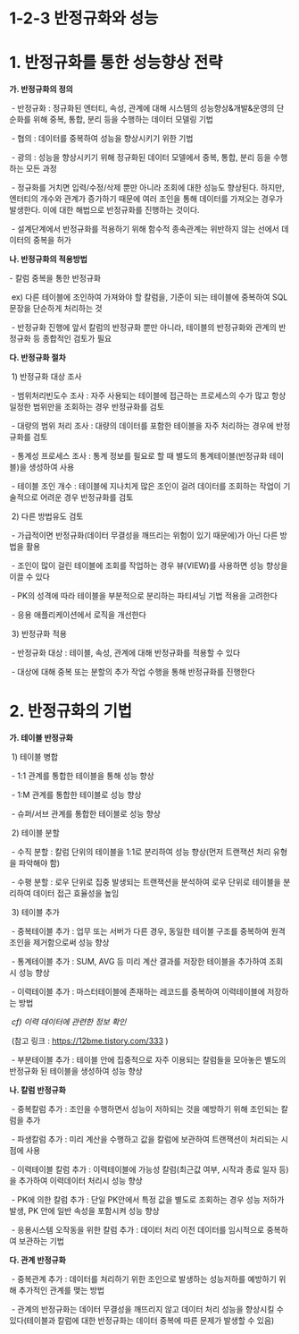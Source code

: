 # 1-2-3 반정규화와 성능



# 1. 반정규화를 통한 성능향상 전략

**가. 반정규화의 정의**

​    \- 반정규화 : 정규화된 엔터티, 속성, 관계에 대해 시스템의 성능향상&개발&운영의 단순화를 위해 중복, 통합, 분리 등을 수행하는 데이터 모델링 기법

​    \- 협의 : 데이터를 중복하여 성능을 향상시키기 위한 기법 

​    \- 광의 : 성능을 향상시키기 위해 정규화된 데이터 모델에서 중복, 통합, 분리 등을 수행하는 모든 과정

​    \- 정규화를 거치면 입력/수정/삭제 뿐만 아니라 조회에 대한 성능도 향상된다. 하지만, 엔터티의 개수와 관계가 증가하기 때문에 여러 조인을 통해 데이터를 가져오는 경우가 발생한다. 이에 대한 해법으로 반정규화를 진행하는 것이다.

​    \- 설계단계에서 반정규화를 적용하기 위해 함수적 종속관계는 위반하지 않는 선에서 데이터의 중복을 허가

**나. 반정규화의 적용방법**

 \- 칼럼 중복을 통한 반정규화

​        ex) 다른 테이블에 조인하여 가져와야 할 칼럼을, 기준이 되는 테이블에 중복하여 SQL 문장을 단순하게 처리하는 것

​    \- 반정규화 진행에 앞서 칼럼의 반정규화 뿐만 아니라, 테이블의 반정규화와 관계의 반정규화 등 종합적인 검토가 필요

**다. 반정규화 절차**

​    1) 반정규화 대상 조사

​        \- 범위처리빈도수 조사 : 자주 사용되는 테이블에 접근하는 프로세스의 수가 많고 항상 일정한 범위만을 조회하는 경우 반정규화를 검토

​        \- 대량의 범위 처리 조사 : 대량의 데이터를 포함한 테이블을 자주 처리하는 경우에 반정규화를 검토

​        \- 통계성 프로세스 조사 : 통계 정보를 필요로 할 때 별도의 통계테이블(반정규화 테이블)을 생성하여 사용

​        \- 테이블 조인 개수 : 테이블에 지나치게 많은 조인이 걸려 데이터를 조회하는 작업이 기술적으로 어려운 경우 반정규화를 검토

​    2) 다른 방법유도 검토

​        \- 가급적이면 반정규화(데이터 무결성을 깨뜨리는 위험이 있기 때문에)가 아닌 다른 방법을 활용

​        \- 조인이 많이 걸린 테이블에 조회를 작업하는 경우 뷰(VIEW)를 사용하면 성능 향상을 이끌 수 있다

​        \- PK의 성격에 따라 테이블을 부분적으로 분리하는 파티셔닝 기법 적용을 고려한다

​        \- 응용 애플리케이션에서 로직을 개선한다

​    3) 반정규화 적용

​        \- 반정규화 대상 : 테이블, 속성, 관계에 대해 반정규화를 적용할 수 있다

​        \- 대상에 대해 중복 또는 분할의 추가 작업 수행을 통해 반정규화를 진행한다



# 2. 반정규화의 기법

**가. 테이블 반정규화**

​    1) 테이블 병합

​        \- 1:1 관계를 통합한 테이블을 통해 성능 향상

​        \- 1:M 관계를 통합한 테이블로 성능 향상

​        \- 슈퍼/서브 관계를 통합한 테이블로 성능 향상

​    2) 테이블 분할

​        \- 수직 분할 : 칼럼 단위의 테이블을 1:1로 분리하여 성능 향상(먼저 트랜잭션 처리 유형을 파악해야 함)

​        \- 수평 분할 : 로우 단위로 집중 발생되는 트랜잭션을 분석하여 로우 단위로 테이블을 분리하여 데이터 접근 효율성을 높임

​    3) 테이블 추가  

​        \- 중복테이블 추가 : 업무 또는 서버가 다른 경우, 동일한 테이블 구조를 중복하여 원격조인을 제거함으로써 성능 향상

​        \- 통계테이블 추가 : SUM, AVG 등 미리 계산 결과를 저장한 테이블을 추가하여 조회 시 성능 향상

​        \- 이력테이블 추가 : 마스터테이블에 존재하는 레코드를 중복하여 이력테이블에 저장하는 방법

​        *cf) 이력 데이터에 관련한 정보 확인*

​		  (참고 링크 : https://12bme.tistory.com/333 )

​        \- 부분테이블 추가 : 테이블 안에 집중적으로 자주 이용되는 칼럼들을 모아놓은 별도의 반정규화 된 테이블을 생성하여 성능 향상

**나. 칼럼 반정규화**

​    \- 중복칼럼 추가 : 조인을 수행하면서 성능이 저하되는 것을 예방하기 위해 조인되는 칼럼을 추가

​    \- 파생칼럼 추가 : 미리 계산을 수행하고 값을 칼럼에 보관하여 트랜잭션이 처리되는 시점에 사용

​    \- 이력테이블 칼럼 추가 : 이력테이블에 가능성 칼럼(최근값 여부, 시작과 종료 일자 등)을 추가하여 이력데이터 처리시 성능 향상

​    \- PK에 의한 칼럼 추가 : 단일 PK안에서 특정 값을 별도로 조회하는 경우 성능 저하가 발생, PK 안에 일반 속성을 포함시켜 성능 향상

​    \- 응용시스템 오작동을 위한 칼럼 추가 : 데이터 처리 이전 데이터를 임시적으로 중복하여 보관하는 기법

**다. 관계 반정규화**

​    \- 중복관계 추가 : 데이터를 처리하기 위한 조인으로 발생하는 성능저하를 예방하기 위해 추가적인 관계를 맺는 방법

​    \- 관계의 반정규화는 데이터 무결성을 깨뜨리지 않고 데이터 처리 성능을 향상시킬 수 있다(테이블과 칼럼에 대한 반정규화는 데이터 중복에 따른 문제가 발생할 수 있음)